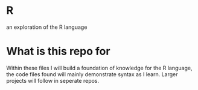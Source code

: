# R
an exploration of the R language
# What is this repo for
Within these files I will build a foundation of knowledge for the R language, the code files found will mainly demonstrate syntax as I learn. Larger projects will follow in seperate repos.